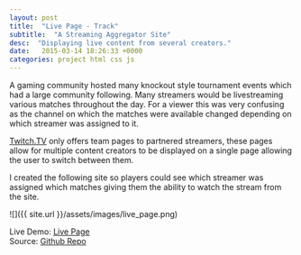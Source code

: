 ```yaml
---
layout: post
title:  "Live Page - Track"
subtitle:  "A Streaming Aggregator Site"
desc:  "Displaying live content from several creators."
date:   2015-03-14 18:26:33 +0000
categories: project html css js
---
```


A gaming community hosted many knockout style tournament events which had a large community following. Many streamers would be livestreaming various matches throughout the day. For a viewer this was very confusing as the channel on which the matches were available changed depending on which streamer was assigned to it.

[Twitch.TV](https://www.twitch.tv/) only offers team pages to partnered streamers, these pages allow for multiple content creators to be displayed on a single page allowing the user to switch between them.

I created the following site so players could see which streamer was assigned which matches giving them the ability to watch the stream from the site.

![]({{ site.url }}/assets/images/live_page.png)

Live Demo: [Live Page](http://pugzy.github.io/Live/)    
Source: [Github Repo](https://github.com/Pugzy/Live)

